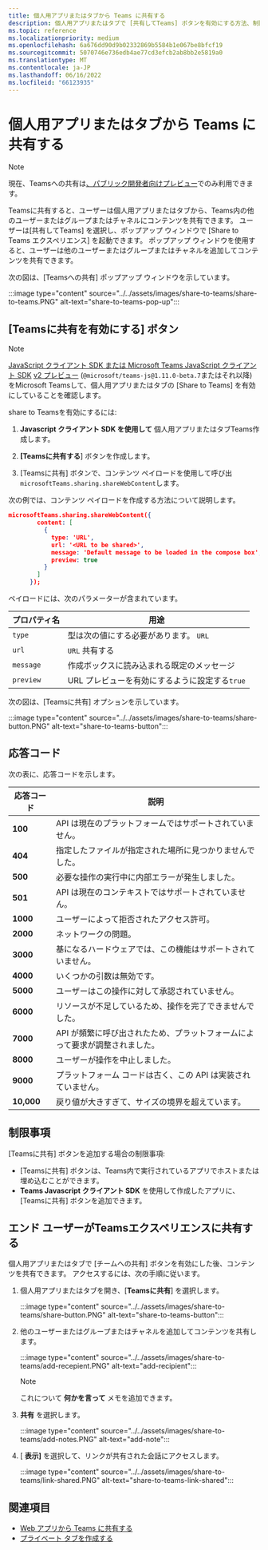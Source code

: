 ```yaml
---
title: 個人用アプリまたはタブから Teams に共有する
description: 個人用アプリまたはタブで [共有してTeams] ボタンを有効にする方法、制限事項、エンド ユーザー エクスペリエンスについて説明します。
ms.topic: reference
ms.localizationpriority: medium
ms.openlocfilehash: 6a676dd90d9b02332869b5584b1e067be8bfcf19
ms.sourcegitcommit: 5070746e736edb4ae77cd3efcb2ab8bb2e5819a0
ms.translationtype: MT
ms.contentlocale: ja-JP
ms.lasthandoff: 06/16/2022
ms.locfileid: "66123935"
---
```

# <a name="share-to-teams-from-personal-app-or-tab"></a>個人用アプリまたはタブから Teams に共有する

> [!NOTE]
> 現在、Teamsへの共有は[、パブリック開発者向けプレビュー](../../resources/dev-preview/developer-preview-intro.md)でのみ利用できます。

Teamsに共有すると、ユーザーは個人用アプリまたはタブから、Teams内の他のユーザーまたはグループまたはチャネルにコンテンツを共有できます。 ユーザーは[共有してTeams] を選択し、ポップアップ ウィンドウで [Share to Teams エクスペリエンス] を起動できます。 ポップアップ ウィンドウを使用すると、ユーザーは他のユーザーまたはグループまたはチャネルを追加してコンテンツを共有できます。

次の図は、[Teamsへの共有] ポップアップ ウィンドウを示しています。

:::image type="content" source="../../assets/images/share-to-teams/share-to-teams.PNG" alt-text="share-to-teams-pop-up":::

## <a name="enable-share-to-teams-button"></a>[Teamsに共有を有効にする] ボタン

> [!NOTE]
> [JavaScript クライアント SDK または Microsoft Teams JavaScript クライアント SDK](../../tabs/how-to/using-teams-client-sdk.md) [v2 プレビュー](../../tabs/how-to/using-teams-client-sdk.md) (`@microsoft/teams-js@1.11.0-beta.7`またはそれ以降) をMicrosoft Teamsして、個人用アプリまたはタブの [Share to Teams] を有効にしていることを確認します。

share to Teamsを有効にするには:

1. **Javascript クライアント SDK を使用して** 個人用アプリまたはタブTeams作成します。

2. **[Teamsに共有する**] ボタンを作成します。

3. [Teamsに共有] ボタンで、コンテンツ ペイロードを使用して呼び出`microsoftTeams.sharing.shareWebContent`します。

次の例では、コンテンツ ペイロードを作成する方法について説明します。

```json
microsoftTeams.sharing.shareWebContent({
        content: [
          {
            type: 'URL',
            url: '<URL to be shared>',
            message: 'Default message to be loaded in the compose box',
            preview: true
          }
        ]
      });
```

ペイロードには、次のパラメーターが含まれています。

| プロパティ名 | 用途 |
|---|---|
| `type` | 型は次の値にする必要があります。 `URL` |
| `url` | `URL` 共有する |
|`message`| 作成ボックスに読み込まれる既定のメッセージ |
| `preview` | URL プレビューを有効にするように設定する`true` |

次の図は、[Teamsに共有] オプションを示しています。

:::image type="content" source="../../assets/images/share-to-teams/share-button.PNG" alt-text="share-to-teams-button":::

## <a name="response-codes"></a>応答コード

次の表に、応答コードを示します。

|応答コード|説明|
|---|---|
| **100** | API は現在のプラットフォームではサポートされていません。 |
| **404** | 指定したファイルが指定された場所に見つかりませんでした。 |
| **500** | 必要な操作の実行中に内部エラーが発生しました。 |
| **501** | API は現在のコンテキストではサポートされていません。 |
| **1000** | ユーザーによって拒否されたアクセス許可。 |
| **2000** | ネットワークの問題。 |
| **3000** | 基になるハードウェアでは、この機能はサポートされていません。 |
| **4000** | いくつかの引数は無効です。 |
| **5000** | ユーザーはこの操作に対して承認されていません。 |
| **6000** | リソースが不足しているため、操作を完了できませんでした。 |
| **7000** | API が頻繁に呼び出されたため、プラットフォームによって要求が調整されました。 |
| **8000** | ユーザーが操作を中止しました。 |
| **9000** | プラットフォーム コードは古く、この API は実装されていません。 |
| **10,000** | 戻り値が大きすぎて、サイズの境界を超えています。 |

## <a name="limitations"></a>制限事項

[Teamsに共有] ボタンを追加する場合の制限事項:

* [Teamsに共有] ボタンは、Teams内で実行されているアプリでホストまたは埋め込むことができます。
* **Teams Javascript クライアント SDK** を使用して作成したアプリに、[Teamsに共有] ボタンを追加できます。

## <a name="end-user-share-to-teams-experience"></a>エンド ユーザーがTeamsエクスペリエンスに共有する

個人用アプリまたはタブで [チームへの共有] ボタンを有効にした後、コンテンツを共有できます。 アクセスするには、次の手順に従います。

1. 個人用アプリまたはタブを開き、[**Teamsに共有**] を選択します。

    :::image type="content" source="../../assets/images/share-to-teams/share-button.PNG" alt-text="share-to-teams-button":::

2. 他のユーザーまたはグループまたはチャネルを追加してコンテンツを共有します。

    :::image type="content" source="../../assets/images/share-to-teams/add-recepient.PNG" alt-text="add-recipient":::

    > [!NOTE]
    > これについて **何かを言って** メモを追加できます。

3. **共有** を選択します。

   :::image type="content" source="../../assets/images/share-to-teams/add-notes.PNG" alt-text="add-note":::

4. [ **表示]** を選択して、リンクが共有された会話にアクセスします。

   :::image type="content" source="../../assets/images/share-to-teams/link-shared.PNG" alt-text="share-to-teams-link-shared":::

## <a name="see-also"></a>関連項目

* [Web アプリから Teams に共有する](share-to-teams-from-web-apps.md)
* [プライベート タブを作成する](../../tabs/how-to/create-personal-tab.md)

